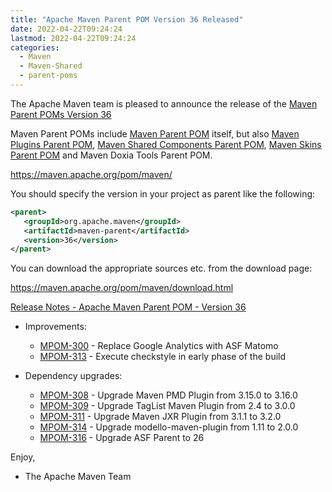 ```yaml
---
title: "Apache Maven Parent POM Version 36 Released"
date: 2022-04-22T09:24:24
lastmod: 2022-04-22T09:24:24
categories:
  - Maven
  - Maven-Shared
  - parent-poms
---
```

The Apache Maven team is pleased to announce the release of the 
[Maven Parent POMs Version 36](https://maven.apache.org/pom/maven/)

Maven Parent POMs include [Maven Parent POM](https://maven.apache.org/pom/maven/)
 itself, but also [Maven Plugins Parent POM](https://maven.apache.org/pom/maven/maven-plugins/), 
[Maven Shared Components Parent POM](https://maven.apache.org/pom/maven/maven-shared-components/), 
[Maven Skins Parent POM](https://maven.apache.org/pom/maven/maven-skins/) and
Maven Doxia Tools Parent POM.

https://maven.apache.org/pom/maven/

You should specify the version in your project as parent like the following:

```xml
<parent>
   <groupId>org.apache.maven</groupId>
   <artifactId>maven-parent</artifactId>
   <version>36</version>
</parent>
```

You can download the appropriate sources etc. from the download page:

https://maven.apache.org/pom/maven/download.html


<!-- more -->

[Release Notes - Apache Maven Parent POM - Version 36](https://issues.apache.org/jira/secure/ReleaseNote.jspa?version=12351408&styleName=Text&projectId=12311250)


* Improvements:
 
  * [MPOM-300](https://issues.apache.org/jira/browse/MPOM-300) - Replace Google Analytics with ASF Matomo
  * [MPOM-313](https://issues.apache.org/jira/browse/MPOM-313) - Execute checkstyle in early phase of the build

* Dependency upgrades:
 
  * [MPOM-308](https://issues.apache.org/jira/browse/MPOM-308) - Upgrade Maven PMD Plugin from 3.15.0 to 3.16.0
  * [MPOM-309](https://issues.apache.org/jira/browse/MPOM-309) - Upgrade TagList Maven Plugin from 2.4 to 3.0.0
  * [MPOM-311](https://issues.apache.org/jira/browse/MPOM-311) - Upgrade Maven JXR Plugin from 3.1.1 to 3.2.0
  * [MPOM-314](https://issues.apache.org/jira/browse/MPOM-314) - Upgrade modello-maven-plugin from 1.11 to 2.0.0
  * [MPOM-316](https://issues.apache.org/jira/browse/MPOM-316) - Upgrade ASF Parent to 26


Enjoy,
- The Apache Maven Team

